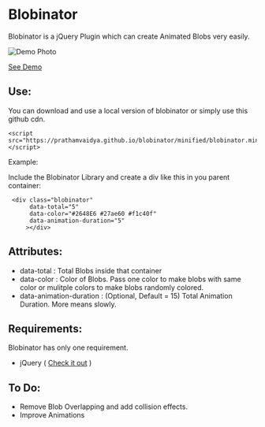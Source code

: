 # Blobinator

Blobinator is a jQuery Plugin which can create Animated Blobs very easily.

![Demo Photo](https://github.com/prathamVaidya/blobinator/blob/main/demo.gif?raw=true)

[See Demo](https://prathamvaidya.github.io/blobinator/demo.html)


Use:
-------------------------------------------------------------------------------------------------------------------------------------------------------------------
You can download and use a local version of blobinator or simply use this github cdn.

```
<script src="https://prathamvaidya.github.io/blobinator/minified/blobinator.min.js"></script>
```

Example:

Include the Blobinator Library and create a div like this in you parent container:

```
 <div class="blobinator"
      data-total="5"
      data-color="#2648E6 #27ae60 #f1c40f"
      data-animation-duration="5"
     ></div>
```


Attributes:
-------------------------------------------------------------------------------------------------------------------------------------------------------------------

  - data-total : Total Blobs inside that container
  - data-color : Color of Blobs. Pass one color to make blobs with same color or mulitple colors to make blobs randomly colored.
  - data-animation-duration : (Optional, Default = 15) Total Animation Duration. More means slowly.



Requirements: 
-----------------------------------------------------------------------------------------------------------------------------------------------------------------------------------

Blobinator has only one requirement.
- jQuery ( [Check it out](https://jquery.com/) )


To Do: 
-------------------------------------------------------------------------------------------------------------------------------------------------------------------

  - Remove Blob Overlapping and add collision effects. 
  - Improve Animations


